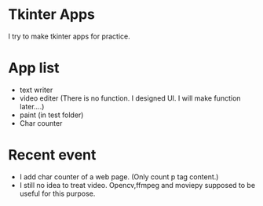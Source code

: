 # Tkinter Apps
I try to make tkinter apps for practice.


# App list
- text writer
- video editer (There is no function. I designed UI. I will make function later....)
- paint (in test folder) 
- Char counter


# Recent event
- I add char counter of a web page. (Only count p tag content.)
- I still no idea to treat video. Opencv,ffmpeg and moviepy supposed to be useful for this purpose.
